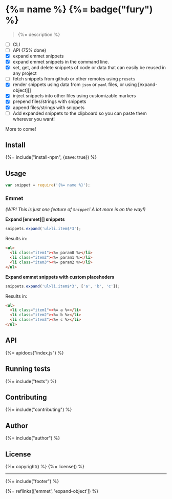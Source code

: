 # {%= name %} {%= badge("fury") %}

> {%= description %}

- [ ] CLI 
- [ ] API (75% done)
- [x] expand emmet snippets 
- [x] expand emmet snippets in the command line. 
- [x] set, get, and delete snippets of code or data that can easily be reused in any project
- [ ] fetch snippets from github or other remotes using `presets`
- [x] render snippets using data from `json` or `yaml` files, or using [expand-object][]
- [x] inject snippets into other files using customizable markers
- [x] prepend files/strings with snippets
- [x] append files/strings with snippets
- [ ] Add expanded snippets to the clipboard so you can paste them wherever you want! 

More to come!

## Install
{%= include("install-npm", {save: true}) %}

## Usage

```js
var snippet = require('{%= name %}');
```

### Emmet

_(WIP! This is just one feature of `Snippet`! A lot more is on the way!)_ 

**Expand [emmet][] snippets**

```js
snippets.expand('ul>li.item$*3');
```

Results in:

```html
<ul>
  <li class="item1"><%= param0 %></li>
  <li class="item2"><%= param1 %></li>
  <li class="item3"><%= param2 %></li>
</ul>
```

**Expand emmet snippets with custom placehoders**

```js
snippets.expand('ul>li.item$*3', ['a', 'b', 'c']);
```

Results in:

```html
<ul>
  <li class="item1"><%= a %></li>
  <li class="item2"><%= b %></li>
  <li class="item3"><%= c %></li>
</ul>
```

## API
{%= apidocs("index.js") %}

## Running tests
{%= include("tests") %}

## Contributing
{%= include("contributing") %}

## Author
{%= include("author") %}

## License
{%= copyright() %}
{%= license() %}

***

{%= include("footer") %}

{%= reflinks(['emmet', 'expand-object']) %}